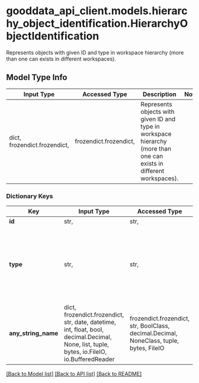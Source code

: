# gooddata_api_client.models.hierarchy_object_identification.HierarchyObjectIdentification

Represents objects with given ID and type in workspace hierarchy (more than one can exists in different workspaces).

## Model Type Info
Input Type | Accessed Type | Description | Notes
------------ | ------------- | ------------- | -------------
dict, frozendict.frozendict,  | frozendict.frozendict,  | Represents objects with given ID and type in workspace hierarchy (more than one can exists in different workspaces). | 

### Dictionary Keys
Key | Input Type | Accessed Type | Description | Notes
------------ | ------------- | ------------- | ------------- | -------------
**id** | str,  | str,  |  | 
**type** | str,  | str,  |  | must be one of ["analyticalDashboard", "attribute", "dashboardPlugin", "dataset", "fact", "label", "metric", "prompt", "visualizationObject", "filterContext", "workspaceDataFilter", "workspaceDataFilterSettings", ] 
**any_string_name** | dict, frozendict.frozendict, str, date, datetime, int, float, bool, decimal.Decimal, None, list, tuple, bytes, io.FileIO, io.BufferedReader | frozendict.frozendict, str, BoolClass, decimal.Decimal, NoneClass, tuple, bytes, FileIO | any string name can be used but the value must be the correct type | [optional]

[[Back to Model list]](../../README.md#documentation-for-models) [[Back to API list]](../../README.md#documentation-for-api-endpoints) [[Back to README]](../../README.md)
